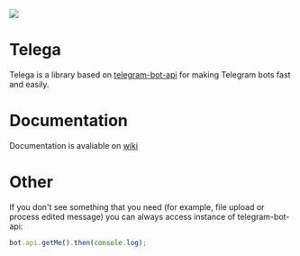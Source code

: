 ![](http://www.sadik92.ru/products_pictures/telega_bol.jpg)

# Telega

Telega is a library based on [telegram-bot-api](https://npmjs.com/package/telegram-bot-api/) for making Telegram bots fast and easily.

# Documentation

Documentation is avaliable on [wiki](https://github.com/RedFoxCode/telega/wiki)

# Other

If you don't see something that you need (for example, file upload or process edited message) you can always access instance of telegram-bot-api:

```javascript
bot.api.getMe().then(console.log);
```